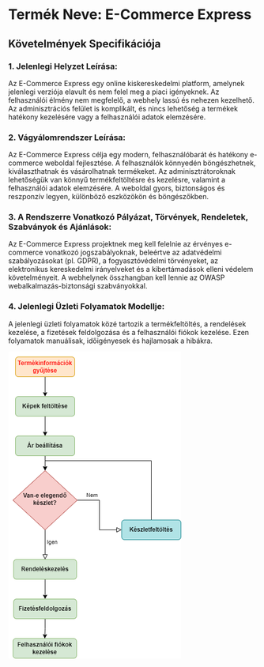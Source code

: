 # Termék Neve: E-Commerce Express

## Követelmények Specifikációja

### 1. Jelenlegi Helyzet Leírása:

Az E-Commerce Express egy online kiskereskedelmi platform, amelynek jelenlegi verziója elavult és nem felel meg a piaci igényeknek. Az felhasználói élmény nem megfelelő, a webhely lassú és nehezen kezelhető. Az adminisztrációs felület is komplikált, és nincs lehetőség a termékek hatékony kezelésére vagy a felhasználói adatok elemzésére.

### 2. Vágyálomrendszer Leírása:

Az E-Commerce Express célja egy modern, felhasználóbarát és hatékony e-commerce weboldal fejlesztése. A felhasználók könnyedén böngészhetnek, kiválaszthatnak és vásárolhatnak termékeket. Az adminisztrátoroknak lehetőségük van könnyű termékfeltöltésre és kezelésre, valamint a felhasználói adatok elemzésére. A weboldal gyors, biztonságos és reszponzív legyen, különböző eszközökön és böngészőkben.

### 3. A Rendszerre Vonatkozó Pályázat, Törvények, Rendeletek, Szabványok és Ajánlások:

Az E-Commerce Express projektnek meg kell felelnie az érvényes e-commerce vonatkozó jogszabályoknak, beleértve az adatvédelmi szabályozásokat (pl. GDPR), a fogyasztóvédelmi törvényeket, az elektronikus kereskedelmi irányelveket és a kibertámadások elleni védelem követelményeit. A webhelynek összhangban kell lennie az OWASP webalkalmazás-biztonsági szabványokkal.

### 4. Jelenlegi Üzleti Folyamatok Modellje:

A jelenlegi üzleti folyamatok közé tartozik a termékfeltöltés, a rendelések kezelése, a fizetések feldolgozása és a felhasználói fiókok kezelése. Ezen folyamatok manuálisak, időigényesek és hajlamosak a hibákra.

![Jelenlegi üzleti folyamatok](Docs\Abrak\jelenlegiuzleti.png)